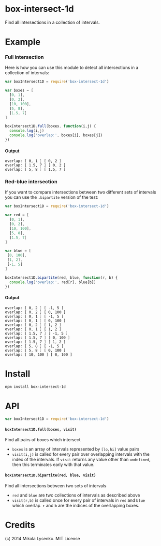 box-intersect-1d
================
Find all intersections in a collection of intervals.

# Example

### Full intersection

Here is how you can use this module to detect all intersections in a collection of intervals:

```javascript
var boxIntersect1D = require('box-intersect-1d')

var boxes = [
  [0, 1],
  [0, 2],
  [10, 100],
  [5, 8],
  [1.5, 7]
]

boxIntersect1D.full(boxes, function(i,j) {
  console.log(i,j)
  console.log('overlap:', boxes[i], boxes[j])
})
```

#### Output

```
overlap: [ 0, 1 ] [ 0, 2 ]
overlap: [ 1.5, 7 ] [ 0, 2 ]
overlap: [ 5, 8 ] [ 1.5, 7 ]
```

### Red-blue intersection

If you want to compare intersections between two different sets of intervals you can use the `.bipartite` version of the test:

```javascript
var boxIntersect1D = require('box-intersect-1d')

var red = [
  [0, 1],
  [0, 2],
  [10, 100],
  [5, 8],
  [1.5, 7]
]

var blue = [
 [0, 100],
 [1, 2], 
 [-1, 5]
]

boxIntersect1D.bipartite(red, blue, function(r, b) {
  console.log('overlap:', red[r], blue[b])
})
```

#### Output

```
overlap: [ 0, 2 ] [ -1, 5 ]
overlap: [ 0, 2 ] [ 0, 100 ]
overlap: [ 0, 1 ] [ -1, 5 ]
overlap: [ 0, 1 ] [ 0, 100 ]
overlap: [ 0, 2 ] [ 1, 2 ]
overlap: [ 0, 1 ] [ 1, 2 ]
overlap: [ 1.5, 7 ] [ -1, 5 ]
overlap: [ 1.5, 7 ] [ 0, 100 ]
overlap: [ 1.5, 7 ] [ 1, 2 ]
overlap: [ 5, 8 ] [ -1, 5 ]
overlap: [ 5, 8 ] [ 0, 100 ]
overlap: [ 10, 100 ] [ 0, 100 ]
```

# Install

```sh
npm install box-intersect-1d
```

# API

```javascript
var boxIntersect1D = require('box-intersect-1d')
```

#### `boxIntersect1D.full(boxes, visit)`
Find all pairs of boxes which intersect

* `boxes` is an array of intervals represented by `[lo,hi]` value pairs
* `visit(i,j)` is called for every pair over overlapping intervals with the index of the intervals.  If `visit` returns any value other than `undefined`, then this terminates early with that value.

#### `boxIntersect1D.bipartite(red, blue, visit)`
Find all intersections between two sets of intervals

* `red` and `blue` are two collections of intervals as described above
* `visit(r,b)` is called once for every pair of intervals in `red` and `blue` which overlap.  `r` and `b` are the indices of the overlapping boxes.

# Credits

(c) 2014 Mikola Lysenko. MIT License